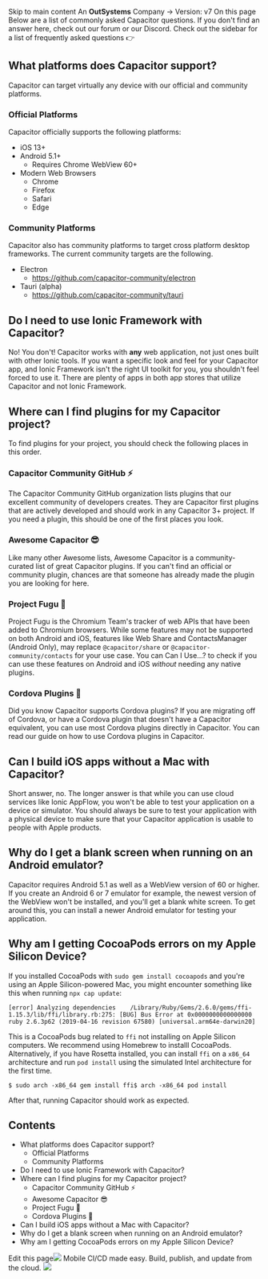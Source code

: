 Skip to main content
An **OutSystems** Company →
Version: v7
On this page
Below are a list of commonly asked Capacitor questions. If you don't find an answer here, check out our forum or our Discord. Check out the sidebar for a list of frequently asked questions 👉
## What platforms does Capacitor support?​
Capacitor can target virtually any device with our official and community platforms.
### Official Platforms​
Capacitor officially supports the following platforms:
  * iOS 13+
  * Android 5.1+ 
    * Requires Chrome WebView 60+
  * Modern Web Browsers 
    * Chrome
    * Firefox
    * Safari
    * Edge


### Community Platforms​
Capacitor also has community platforms to target cross platform desktop frameworks. The current community targets are the following.
  * Electron 
    * https://github.com/capacitor-community/electron
  * Tauri (alpha) 
    * https://github.com/capacitor-community/tauri


## Do I need to use Ionic Framework with Capacitor?​
No! You don't! Capacitor works with **any** web application, not just ones built with other Ionic tools. If you want a specific look and feel for your Capacitor app, and Ionic Framework isn't the right UI toolkit for you, you shouldn't feel forced to use it. There are plenty of apps in both app stores that utilize Capacitor and not Ionic Framework.
## Where can I find plugins for my Capacitor project?​
To find plugins for your project, you should check the following places in this order.
### Capacitor Community GitHub ⚡​
The Capacitor Community GitHub organization lists plugins that our excellent community of developers creates. They are Capacitor first plugins that are actively developed and should work in any Capacitor 3+ project. If you need a plugin, this should be one of the first places you look.
### Awesome Capacitor 😎​
Like many other Awesome lists, Awesome Capacitor is a community-curated list of great Capacitor plugins. If you can't find an official or community plugin, chances are that someone has already made the plugin you are looking for here.
### Project Fugu 🐡​
Project Fugu is the Chromium Team's tracker of web APIs that have been added to Chromium browsers. While some features may not be supported on both Android and iOS, features like Web Share and ContactsManager (Android Only), may replace `@capacitor/share` or `@capacitor-community/contacts` for your use case.
You can Can I Use...? to check if you can use these features on Android and iOS _without_ needing any native plugins.
### Cordova Plugins 🔌​
Did you know Capacitor supports Cordova plugins? If you are migrating off of Cordova, or have a Cordova plugin that doesn't have a Capacitor equivalent, you can use most Cordova plugins directly in Capacitor. You can read our guide on how to use Cordova plugins in Capacitor.
## Can I build iOS apps without a Mac with Capacitor?​
Short answer, no. The longer answer is that while you can use cloud services like Ionic AppFlow, you won't be able to test your application on a device or simulator. You should always be sure to test your application with a physical device to make sure that your Capacitor application is usable to people with Apple products.
## Why do I get a blank screen when running on an Android emulator?​
Capacitor requires Android 5.1 as well as a WebView version of 60 or higher. If you create an Android 6 or 7 emulator for example, the newest version of the WebView won't be installed, and you'll get a blank white screen. To get around this, you can install a newer Android emulator for testing your application.
## Why am I getting CocoaPods errors on my Apple Silicon Device?​
If you installed CocoaPods with `sudo gem install cocoapods` and you're using an Apple Silicon-powered Mac, you might encounter something like this when running `npx cap update`:
```
[error] Analyzing dependencies    /Library/Ruby/Gems/2.6.0/gems/ffi-1.15.3/lib/ffi/library.rb:275: [BUG] Bus Error at 0x0000000000000000    ruby 2.6.3p62 (2019-04-16 revision 67580) [universal.arm64e-darwin20]
```

This is a CocoaPods bug related to `ffi` not installing on Apple Silicon computers. We recommend using Homebrew to installl CocoaPods. Alternatively, if you have Rosetta installed, you can install `ffi` on a `x86_64` architecture and run `pod install` using the simulated Intel architecture for the first time.
```
$ sudo arch -x86_64 gem install ffi$ arch -x86_64 pod install
```

After that, running Capacitor should work as expected.
## Contents
  * What platforms does Capacitor support?
    * Official Platforms
    * Community Platforms
  * Do I need to use Ionic Framework with Capacitor?
  * Where can I find plugins for my Capacitor project?
    * Capacitor Community GitHub ⚡
    * Awesome Capacitor 😎
    * Project Fugu 🐡
    * Cordova Plugins 🔌
  * Can I build iOS apps without a Mac with Capacitor?
  * Why do I get a blank screen when running on an Android emulator?
  * Why am I getting CocoaPods errors on my Apple Silicon Device?


Edit this page![](https://images.prismic.io/ionicframeworkcom/50ede1c5-d69d-4c9d-bf0d-4c9ab7c14724_doc-ad-appflow.png?auto=compress,format&rect=0,0,280,200&w=280&h=200)
Mobile CI/CD made easy. Build, publish, and update from the cloud.
![](https://cdn.bizible.com/ipv?_biz_r=&_biz_h=802059049&_biz_u=ed6d98ad223740ddbf99774ce8c4ab02&_biz_l=https%3A%2F%2Fcapacitorjs.com%2Fdocs%2Fgetting-started%2Ffaqs&_biz_t=1739811914267&_biz_i=Frequently%20Asked%20Questions%20%7C%20Capacitor%20Documentation&_biz_n=14&rnd=571038&cdn_o=a&_biz_z=1739811914267)
